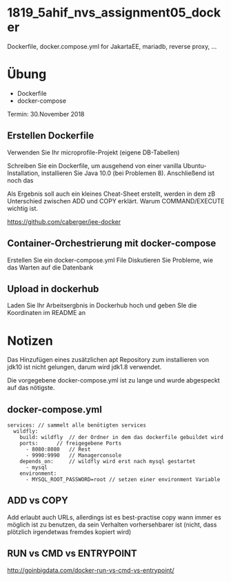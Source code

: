# 1819_5ahif_nvs_assignment05_docker
Dockerfile, docker.compose.yml for JakartaEE, mariadb, reverse proxy, ...

# Übung

- Dockerfile
- docker-compose

Termin: 30.November 2018

## Erstellen Dockerfile

Verwenden Sie Ihr microprofile-Projekt (eigene DB-Tabellen)

Schreiben Sie ein Dockerfile, um ausgehend von einer vanilla Ubuntu-Installation, installieren Sie Java 10.0 (bei Problemen 8). Anschließend ist noch das 

Als Ergebnis soll auch ein kleines Cheat-Sheet erstellt, werden in dem zB Unterschied zwischen ADD und COPY erklärt. Warum COMMAND/EXECUTE wichtig ist.

<https://github.com/caberger/jee-docker>

## Container-Orchestrierung mit docker-compose

Erstellen Sie ein docker-compose.yml File
Diskutieren Sie Probleme, wie das Warten auf die Datenbank


## Upload in dockerhub

Laden Sie Ihr Arbeitsergbnis in Dockerhub hoch und geben SIe die Koordinaten im README an

# Notizen
Das Hinzufügen eines zusätzlichen apt Repository zum installieren von jdk10 ist nicht gelungen, darum wird jdk1.8 verwendet.

Die vorgegebene docker-compose.yml ist zu lange und wurde abgespeckt auf das nötigste.

## docker-compose.yml
```
services: // sammelt alle benötigten services
  wildfly:
    build: wildfly 	// der Ordner in dem das dockerfile gebuildet wird
    ports: 		// freigegebene Ports
      - 8080:8080	// Rest
      - 9990:9990	// Managerconsole
    depends_on: 	// wildfly wird erst nach mysql gestartet
      - mysql
    environment:
      - MYSQL_ROOT_PASSWORD=root // setzen einer environment Variable
```

## ADD vs COPY
Add erlaubt auch URLs, allerdings ist es best-practise copy wann immer es möglich ist zu benutzen, da sein Verhalten vorhersehbarer ist (nicht, dass plötzlich irgendetwas fremdes kopiert wird)

## RUN vs CMD vs ENTRYPOINT
http://goinbigdata.com/docker-run-vs-cmd-vs-entrypoint/